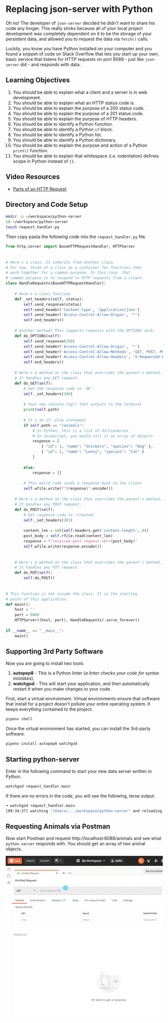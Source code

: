 # Replacing json-server with Python

Oh no! The developer of `json-server` decided he didn't want to share his code any longer. This really stinks because all of your local project development was completely dependent on it to be the storage of your persistent data, and allowed you to request the data via `fetch()` calls.

Luckily, you know you have Python installed on your computer and you found a snippet of code on Stack Overflow that lets you start up your own, basic service that listens for HTTP requests on port 8088 - just like `json-server` did - and responds with data.

## Learning Objectives

1. You should be able to explain what a client and a server is in web development.
1. You should be able to explain what an HTTP status code is.
1. You should be able to explain the purpose of a 200 status code.
1. You should be able to explain the purpose of a 201 status code.
1. You should be able to explain the purpose of HTTP headers.
1. You should be able to identify a Python function.
1. You should be able to identify a Python `if` block.
1. You should be able to identify a Python list.
1. You should be able to identify a Python dictionary.
1. You should be able to explain the purpose and action of a Python `print()` function.
1. You should be able to explain that whitespace (i.e. indentation) defines scope in Python instead of `{}`.

## Video Resources

* [Parts of an HTTP Request](https://www.youtube.com/watch?v=pHFWGN-upGM)

## Directory and Code Setup

```sh
mkdir -p ~/workspace/python-server
cd ~/workspace/python-server
touch request_handler.py
```

Then copy pasta the following code into the `request_handler.py` file.

```py
from http.server import BaseHTTPRequestHandler, HTTPServer


# Here's a class. It inherits from another class.
# For now, think of a class as a container for functions that
# work together for a common purpose. In this case, that
# common purpose is to respond to HTTP requests from a client.
class HandleRequests(BaseHTTPRequestHandler):

    # Here's a class function
    def _set_headers(self, status):
        self.send_response(status)
        self.send_header('Content-type', 'application/json')
        self.send_header('Access-Control-Allow-Origin', '*')
        self.end_headers()

    # Another method! This supports requests with the OPTIONS verb.
    def do_OPTIONS(self):
        self.send_response(200)
        self.send_header('Access-Control-Allow-Origin', '*')
        self.send_header('Access-Control-Allow-Methods', 'GET, POST, PUT, DELETE')
        self.send_header('Access-Control-Allow-Headers', 'X-Requested-With, Content-Type, Accept')
        self.end_headers()

    # Here's a method on the class that overrides the parent's method.
    # It handles any GET request.
    def do_GET(self):
        # Set the response code to 'Ok'
        self._set_headers(200)

        # Your new console.log() that outputs to the terminal
        print(self.path)

        # It's an if..else statement
        if self.path == "/animals":
            # In Python, this is a list of dictionaries
            # In JavaScript, you would call it an array of objects
            response = [
                { "id": 1, "name": "Snickers", "species": "Dog" },
                { "id": 2, "name": "Lenny", "species": "Cat" }
            ]

        else:
            response = []

        # This weird code sends a response back to the client
        self.wfile.write(f"{response}".encode())

    # Here's a method on the class that overrides the parent's method.
    # It handles any POST request.
    def do_POST(self):
        # Set response code to 'Created'
        self._set_headers(201)

        content_len = int(self.headers.get('content-length', 0))
        post_body = self.rfile.read(content_len)
        response = f"received post request:<br>{post_body}"
        self.wfile.write(response.encode())


    # Here's a method on the class that overrides the parent's method.
    # It handles any PUT request.
    def do_PUT(self):
        self.do_POST()


# This function is not inside the class. It is the starting
# point of this application.
def main():
    host = ''
    port = 8088
    HTTPServer((host, port), HandleRequests).serve_forever()

if __name__ == "__main__":
    main()
```

## Supporting 3rd Party Software

Now you are going to install two tools:

1. **autopep8** - This is a Python linter (_a linter checks your code for syntax mistakes_).
1. **watchgod** - This will start your application, and then automatically restart it when you make changes to your code.

First, start a virtual environment. Virtual environments ensure that software that install for a project doesn't pollute your entire operating system. It keeps everything contained to the project.

```sh
pipenv shell
```

Once the virtual environment has started, you can install the 3rd-party software.

```sh
pipenv install autopep8 watchgod
```

## Starting python-server

Enter in the following command to start your new data server written in Python.

```sh
watchgod request_handler.main
```

If there are no errors in the code, you will see the following, terse output.

```sh
➜ watchgod request_handler.main
[09:34:37] watching "/Users/.../workspace/python-server" and reloading "request_handler.main" on changes...
```

## Requesting Animals via Postman

Now start Postman and request http://localhost:8088/animals and see what `python-server` responds with. You should get an array of two animal objects.

![animation of postman requesting animals](./images/requesting-animals-postman.gif)